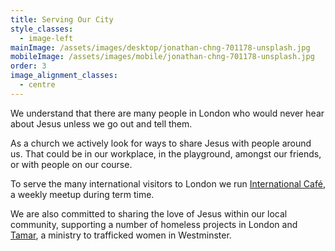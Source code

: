 ```yaml
---
title: Serving Our City
style_classes:
  - image-left
mainImage: /assets/images/desktop/jonathan-chng-701178-unsplash.jpg
mobileImage: /assets/images/mobile/jonathan-chng-701178-unsplash.jpg
order: 3
image_alignment_classes:
  - centre
---
```

We understand that there are many people in London who would never hear about Jesus unless we go out and tell them.

As a church we actively look for ways to share Jesus with people around us. That could be in our workplace, in the playground, amongst our friends, or with people on our course.

To serve the many international visitors to London we run [International Café](https://www.meetup.com/find/events/?keywords=International+Cafe+Mayfair), a weekly meetup during term time.

We are also committed to sharing the love of Jesus within our local community, supporting a number of homeless projects in London and [Tamar](http://www.tamarwestminster.org), a ministry to trafficked women in Westminster.
